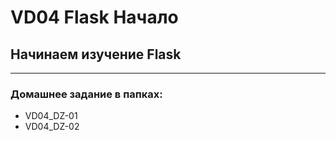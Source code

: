 # VD04 Flask Начало
## Начинаем изучение Flask

---

### Домашнее задание в папках:
- VD04_DZ-01
- VD04_DZ-02

